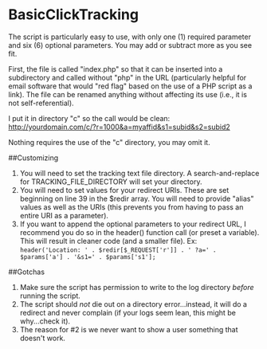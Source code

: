 BasicClickTracking
==================

The script is particularly easy to use, with only one (1) required parameter and six (6) optional parameters. You may add or subtract more as you see fit.

First, the file is called "index.php" so that it can be inserted into a subdirectory and called without "php" in the URL (particularly helpful for email software that would "red flag" based on the use of a PHP script as a link). The file can be renamed anything without affecting its use (i.e., it is not self-referential). 

I put it in directory "c" so the call would be clean:
http://yourdomain.com/c/?r=1000&a=myaffid&s1=subid&s2=subid2

Nothing requires the use of the "c" directory, you may omit it.

##Customizing
1. You will need to set the tracking text file directory. A search-and-replace for TRACKING_FILE_DIRECTORY will set your directory.
2. You will need to set values for your redirect URIs. These are set beginning on line 39 in the $redir array. You will need to provide "alias" values as well as the URIs (this prevents you from having to pass an entire URI as a parameter).
3. If you want to append the optional parameters to your redirect URL, I recommend you do so in the header() function call (or preset a variable). This will result in cleaner code (and a smaller file).
   Ex: `header('Location: ' . $redir[$_REQUEST['r']] . ' ?a=' . $params['a'] . '&s1=' . $params['s1'];`
    

##Gotchas
1. Make sure the script has permission to write to the log directory _before_ running the script.
2. The script should _not_ die out on a directory error...instead, it will do a redirect and never complain (if your logs seem lean, this might be why...check it).
3. The reason for #2 is we never want to show a user something that doesn't work.
